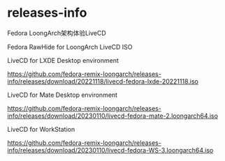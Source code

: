 # releases-info

Fedora LoongArch架构体验LiveCD

Fedora RawHide for LoongArch LiveCD ISO

LiveCD for LXDE Desktop environment

https://github.com/fedora-remix-loongarch/releases-info/releases/download/20221118/livecd-fedora-lxde-20221118.iso

LiveCD for Mate Desktop environment

https://github.com/fedora-remix-loongarch/releases-info/releases/download/20230110/livecd-fedora-mate-2.loongarch64.iso

LiveCD for WorkStation

https://github.com/fedora-remix-loongarch/releases-info/releases/download/20230110/livecd-fedora-WS-3.loongarch64.iso
